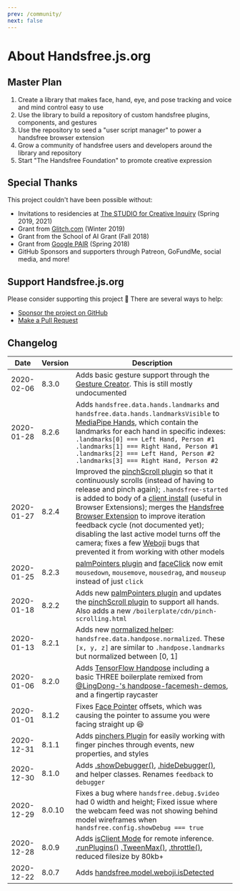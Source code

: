 ```yaml
---
prev: /community/
next: false
---
```

# About Handsfree.js.org

## Master Plan

1. Create a library that makes face, hand, eye, and pose tracking and voice and mind control easy to use 
2. Use the library to build a repository of custom handsfree plugins, components, and gestures
3. Use the repository to seed a "user script manager" to power a handsfree browser extension
4. Grow a community of handsfree users and developers around the library and repository
5. Start "The Handsfree Foundation" to promote creative expression

## Special Thanks

This project couldn't have been possible without:

- Invitations to residencies at [The STUDIO for Creative Inquiry](https://studioforcreativeinquiry.org/) (Spring 2019, 2021)
- Grant from [Glitch.com](https://glitch.com) (Winter 2019)
- Grant from the School of AI Grant (Fall 2018)
- Grant from [Google PAIR](https://pair.withgoogle.com/) (Spring 2018)
- GitHub Sponsors and supporters through Patreon, GoFundMe, social media, and more!

## Support Handsfree.js.org

Please consider supporting this project 💜 There are several ways to help:

- [Sponsor the project on GitHub](https://github.com/sponsors/midiblocks)
- [Make a Pull Request](https://github.com/midiblocks)


## Changelog

<div class="next-element-is-changelog"></div>

| Date | Version | Description |
| ---- | ------- | ----------- |
| 2020-02-06 | 8.3.0 | Adds basic gesture support through the [Gesture Creator](/create-gesture/). This is still mostly undocumented
| 2020-01-28 | 8.2.6 | Adds `handsfree.data.hands.landmarks` and `handsfree.data.hands.landmarksVisible` to [MediaPipe Hands](/ref/model/hands/), which contain the landmarks for each hand in specific indexes:<br>`.landmarks[0] === Left Hand, Person #1`<br>`.landmarks[1] === Right Hand, Person #1`<br>`.landmarks[2] === Left Hand, Person #2`<br>`.landmarks[3] === Right Hand, Person #2`
| 2020-01-27 | 8.2.4 | Improved the [pinchScroll plugin](/ref/plugin/pinchScroll/) so that it continuously scrolls (instead of having to release and pinch again); `.handsfree-started` is added to body of a [client install](http://localhost:8080/ref/prop/config.html#isclient) (useful in Browser Extensions); merges the [Handsfree Browser Extension](/extension/) to improve iteration feedback cycle (not documented yet); disabling the last active model turns off the camera; fixes a few [Weboji](/ref/model/weboji/) bugs that prevented it from working with other models
| 2020-01-25 | 8.2.3 | [palmPointers plugin](/ref/plugin/palmPointers/) and [faceClick](/ref/plugin/faceClick/) now emit `mousedown`, `mousemove`, `mousedrag`, and `mouseup` instead of just `click`
| 2020-01-18 | 8.2.2 | Adds new [palmPointers plugin](/ref/plugin/palmPointers/) and updates the [pinchScroll plugin](/ref/plugin/pinchScroll/) to support all hands. Also adds a new `/boilerplate/cdn/pinch-scrolling.html`
| 2020-01-13 | 8.2.1 | Adds new [normalized helper](/ref/model/handpose/#data): `handsfree.data.handpose.normalized`. These `[x, y, z]` are similar to `.handpose.landmarks` but normalized between [0, 1]
| 2020-01-06 | 8.2.0 | Adds [TensorFlow Handpose](/ref/model/handpose/) including a basic THREE boilerplate remixed from [@LingDong-'s handpose-facemesh-demos](https://github.com/LingDong-/handpose-facemesh-demos), and a fingertip raycaster
| 2020-01-01 | 8.1.2 | Fixes [Face Pointer](/ref/plugin/facePointer/) offsets, which was causing the pointer to assume you were facing straight up 😆
| 2020-12-31 | 8.1.1 | Adds [pinchers Plugin](/ref/plugin/pinchers/) for easily working with finger pinches through events, new properties, and styles
| 2020-12-30 | 8.1.0 | Adds [.showDebugger()](/ref/method/showDebugger/), [.hideDebugger()](/ref/method/hideDebugger/), and helper classes. Renames `feedback` to `debugger`
| 2020-12-29 | 8.0.10 | Fixes a bug where `handsfree.debug.$video` had 0 width and height; Fixed issue where the webcam feed was not showing behind model wireframes when `handsfree.config.showDebug === true`
| 2020-12-28 | 8.0.9 | Adds [isClient Mode](/ref/prop/config#isclient) for remote inference. [.runPlugins()](/ref/method/runPlugins/) [.TweenMax()](/ref/method/TweenMax/), [.throttle()](/ref/method/throttle/), reduced filesize by 80kb+
| 2020-12-22 | 8.0.7 | Adds [handsfree.model.weboji.isDetected](/ref/model/weboji/)